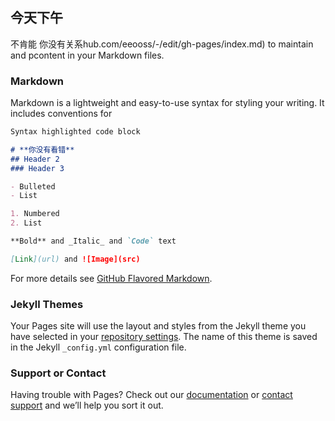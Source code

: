 ## 今天下午

不肯能 你没有关系hub.com/eeooss/-/edit/gh-pages/index.md) to maintain and pcontent in your Markdown files.

### Markdown

Markdown is a lightweight and easy-to-use syntax for styling your writing. It includes conventions for

```markdown
Syntax highlighted code block

# **你没有看错**
## Header 2
### Header 3

- Bulleted
- List

1. Numbered
2. List

**Bold** and _Italic_ and `Code` text

[Link](url) and ![Image](src)
```

For more details see [GitHub Flavored Markdown](https://guides.github.com/features/mastering-markdown/).

### Jekyll Themes

Your Pages site will use the layout and styles from the Jekyll theme you have selected in your [repository settings](https://github.com/eeooss/-/settings). The name of this theme is saved in the Jekyll `_config.yml` configuration file.

### Support or Contact

Having trouble with Pages? Check out our [documentation](https://docs.github.com/categories/github-pages-basics/) or [contact support](https://github.com/contact) and we’ll help you sort it out.

